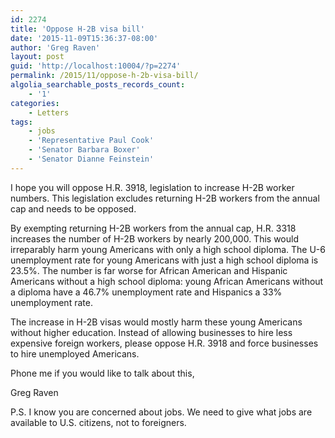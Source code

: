 ```yaml
---
id: 2274
title: 'Oppose H-2B visa bill'
date: '2015-11-09T15:36:37-08:00'
author: 'Greg Raven'
layout: post
guid: 'http://localhost:10004/?p=2274'
permalink: /2015/11/oppose-h-2b-visa-bill/
algolia_searchable_posts_records_count:
    - '1'
categories:
    - Letters
tags:
    - jobs
    - 'Representative Paul Cook'
    - 'Senator Barbara Boxer'
    - 'Senator Dianne Feinstein'
---
```


I hope you will oppose H.R. 3918, legislation to increase H-2B worker numbers. This legislation excludes returning H-2B workers from the annual cap and needs to be opposed.

By exempting returning H-2B workers from the annual cap, H.R. 3318 increases the number of H-2B workers by nearly 200,000. This would irreparably harm young Americans with only a high school diploma. The U-6 unemployment rate for young Americans with just a high school diploma is 23.5%. The number is far worse for African American and Hispanic Americans without a high school diploma: young African Americans without a diploma have a 46.7% unemployment rate and Hispanics a 33% unemployment rate.

The increase in H-2B visas would mostly harm these young Americans without higher education. Instead of allowing businesses to hire less expensive foreign workers, please oppose H.R. 3918 and force businesses to hire unemployed Americans.

Phone me if you would like to talk about this,

Greg Raven

P.S. I know you are concerned about jobs. We need to give what jobs are available to U.S. citizens, not to foreigners.